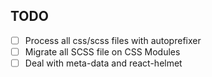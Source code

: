 ## TODO

- [ ] Process all css/scss files with autoprefixer
- [ ] Migrate all SCSS file on CSS Modules
- [ ] Deal with meta-data and react-helmet
